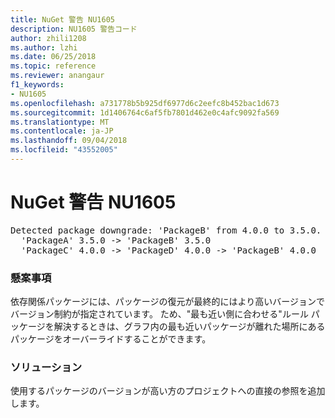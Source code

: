 ```yaml
---
title: NuGet 警告 NU1605
description: NU1605 警告コード
author: zhili1208
ms.author: lzhi
ms.date: 06/25/2018
ms.topic: reference
ms.reviewer: anangaur
f1_keywords:
- NU1605
ms.openlocfilehash: a731778b5b925df6977d6c2eefc8b452bac1d673
ms.sourcegitcommit: 1d1406764c6af5fb7801d462e0c4afc9092fa569
ms.translationtype: MT
ms.contentlocale: ja-JP
ms.lasthandoff: 09/04/2018
ms.locfileid: "43552005"
---
```

# <a name="nuget-warning-nu1605"></a>NuGet 警告 NU1605

<pre>Detected package downgrade: 'PackageB' from 4.0.0 to 3.5.0. Reference the package directly from the project to select a different version.<br/>  'PackageA' 3.5.0 -> 'PackageB' 3.5.0<br/>  'PackageC' 4.0.0 -> 'PackageD' 4.0.0 -> 'PackageB' 4.0.0</pre>

### <a name="issue"></a>懸案事項
依存関係パッケージには、パッケージの復元が最終的にはより高いバージョンでバージョン制約が指定されています。 ため、"最も近い側に合わせる"ルール パッケージを解決するときは、グラフ内の最も近いパッケージが離れた場所にあるパッケージをオーバーライドすることができます。

### <a name="solution"></a>ソリューション
使用するパッケージのバージョンが高い方のプロジェクトへの直接の参照を追加します。